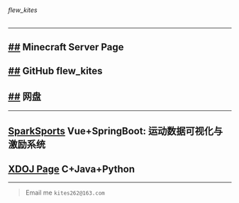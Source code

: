 ###### *flew_kites*

___

## [##](https://kites.cc/mc/) Minecraft Server Page

## [##](https://github.com/kites262/) GitHub flew_kites

## [##](http://kites.cc/rom/) 网盘

___

## [SparkSports](https://kites.cc/u/spark) Vue+SpringBoot: 运动数据可视化与激励系统

## [XDOJ Page](http://kites.cc/xdoj/) C+Java+Python

___

> Email me `kites262@163.com`